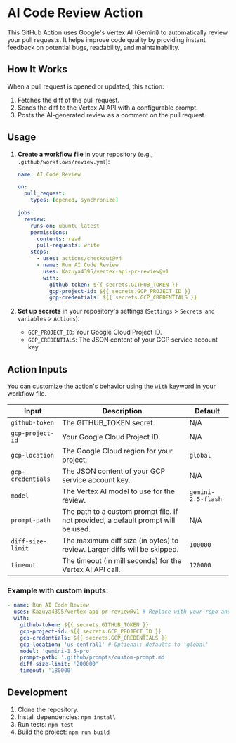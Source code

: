 # AI Code Review Action

This GitHub Action uses Google's Vertex AI (Gemini) to automatically review your pull requests. It helps improve code quality by providing instant feedback on potential bugs, readability, and maintainability.

## How It Works

When a pull request is opened or updated, this action:

1.  Fetches the diff of the pull request.
2.  Sends the diff to the Vertex AI API with a configurable prompt.
3.  Posts the AI-generated review as a comment on the pull request.

## Usage

1.  **Create a workflow file** in your repository (e.g., `.github/workflows/review.yml`):

    ```yaml
    name: AI Code Review

    on:
      pull_request:
        types: [opened, synchronize]

    jobs:
      review:
        runs-on: ubuntu-latest
        permissions:
          contents: read
          pull-requests: write
        steps:
          - uses: actions/checkout@v4
          - name: Run AI Code Review
            uses: Kazuya4395/vertex-api-pr-review@v1
            with:
              github-token: ${{ secrets.GITHUB_TOKEN }}
              gcp-project-id: ${{ secrets.GCP_PROJECT_ID }}
              gcp-credentials: ${{ secrets.GCP_CREDENTIALS }}
    ```

2.  **Set up secrets** in your repository's settings (`Settings` > `Secrets and variables` > `Actions`):
    - `GCP_PROJECT_ID`: Your Google Cloud Project ID.
    - `GCP_CREDENTIALS`: The JSON content of your GCP service account key.

## Action Inputs

You can customize the action's behavior using the `with` keyword in your workflow file.

| Input             | Description                                                                       | Default            |
| ----------------- | --------------------------------------------------------------------------------- | ------------------ |
| `github-token`    | The GITHUB_TOKEN secret.                                                          | N/A                |
| `gcp-project-id`  | Your Google Cloud Project ID.                                                     | N/A                |
| `gcp-location`    | The Google Cloud region for your project.                                         | `global`           |
| `gcp-credentials` | The JSON content of your GCP service account key.                                 | N/A                |
| `model`           | The Vertex AI model to use for the review.                                        | `gemini-2.5-flash` |
| `prompt-path`     | The path to a custom prompt file. If not provided, a default prompt will be used. | N/A                |
| `diff-size-limit` | The maximum diff size (in bytes) to review. Larger diffs will be skipped.         | `100000`           |
| `timeout`         | The timeout (in milliseconds) for the Vertex AI API call.                         | `120000`           |

### Example with custom inputs:

```yaml
- name: Run AI Code Review
  uses: Kazuya4395/vertex-api-pr-review@v1 # Replace with your repo and version
  with:
    github-token: ${{ secrets.GITHUB_TOKEN }}
    gcp-project-id: ${{ secrets.GCP_PROJECT_ID }}
    gcp-credentials: ${{ secrets.GCP_CREDENTIALS }}
    gcp-location: 'us-central1' # Optional: defaults to 'global'
    model: 'gemini-1.5-pro'
    prompt-path: '.github/prompts/custom-prompt.md'
    diff-size-limit: '200000'
    timeout: '180000'
```

## Development

1.  Clone the repository.
2.  Install dependencies: `npm install`
3.  Run tests: `npm test`
4.  Build the project: `npm run build`
